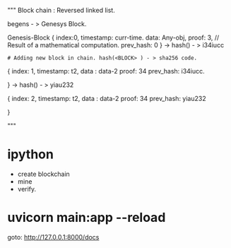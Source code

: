 """
Block chain : Reversed linked list.


begens - > Genesys Block.

Genesis-Block
{
    index:0,
    timestamp: curr-time.
    data: Any-obj,
    proof: 3,  // Result of a mathematical computation.
    prev_hash: 0
} -> hash() - > i34iucc

    # Adding new block in chain. hash(<BLOCK> ) - > sha256 code.

{
    index: 1,
    timestamp: t2,
    data : data-2
    proof: 34
    prev_hash: i34iucc.

} -> hash() - > yiau232

{
    index: 2,
    timestamp: t2,
    data : data-2
    proof: 34
    prev_hash: yiau232

}

""" 



# ipython 
- create blockchain
- mine
- verify.


# uvicorn main:app --reload
goto: http://127.0.0.1:8000/docs
